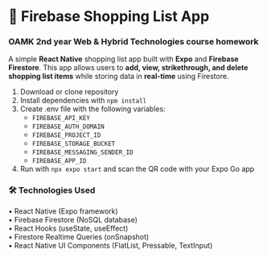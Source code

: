 # 🛒 Firebase Shopping List App
### OAMK 2nd year Web & Hybrid Technologies course homework

A simple **React Native** shopping list app built with **Expo** and **Firebase Firestore**. This app allows users to **add, view, strikethrough, and delete shopping list items** while storing data in **real-time** using Firestore.

1. Download or clone repository
2. Install dependencies with `npm install`
3. Create .env file with the following variables:
    - `FIREBASE_API_KEY`
    - `FIREBASE_AUTH_DOMAIN`
    - `FIREBASE_PROJECT_ID`
    - `FIREBASE_STORAGE_BUCKET`
    - `FIREBASE_MESSAGING_SENDER_ID`
    - `FIREBASE_APP_ID`
4. Run with `npx expo start` and scan the QR code with your Expo Go app

### 🛠️ Technologies Used  
•	React Native (Expo framework)  
•	Firebase Firestore (NoSQL database)  
•	React Hooks (useState, useEffect)  
•	Firestore Realtime Queries (onSnapshot)  
•	React Native UI Components (FlatList, Pressable, TextInput)  